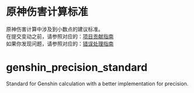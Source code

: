 # 原神伤害计算标准
原神伤害计算中涉及到小数点的建议标准。 \
在提交变动之前，请参照对应的：[项目贡献指南](https://github.com/hypergraphUniverse/genshin_precision_standard/wiki/%E9%A1%B9%E7%9B%AE%E8%B4%A1%E7%8C%AE%E6%8C%87%E5%8D%97)\
如果你发现问题，请参照对应的：[错误处理指南](https://github.com/hypergraphUniverse/genshin_precision_standard/wiki/%E9%94%99%E8%AF%AF%E5%A4%84%E7%90%86%E6%8C%87%E5%8D%97)

# genshin_precision_standard
Standard for Genshin calculation with a better implementation for precision. 
